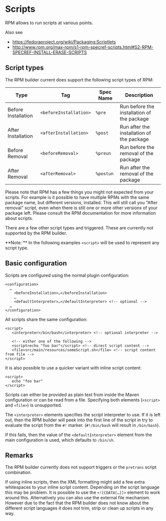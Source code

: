# Scripts

RPM allows to run scripts at various points.

Also see
 * <https://fedoraproject.org/wiki/Packaging:Scriptlets>
 * <http://www.rpm.org/max-rpm/s1-rpm-specref-scripts.html#S2-RPM-SPECREF-INSTALL-ERASE-SCRIPTS> 

## Script types

The RPM builder current does support the following script types of RPM:

| Type | Tag | Spec Name | Description |
| ----- | ----- | ---------------- | ------------- |
| Before Installation | `<beforeInstallation>` | `%pre` | Run before the installation of the package |
| After Installation | `<afterInstallation>` | `%post` | Run after the installation of the package |
| Before Removal | `<beforeRemoval>` | `%preun` | Run before the removal of the package |
| After Removal | `<afterRemoval>` | `%postun` | Run after the removal of the package |

Please note that RPM has a few things you might not expected from your scripts. For example is it possible
to have multiple RPMs with the same package name, but different versions, installed. This will
still call you "After removal" script, even when there is still one or more other versions of
your package left. Please consult the RPM documentation for more information about scripts.

There are a few other script types and triggered. These are currently not supported by the RPM builder.

**Note: ** In the following examples `<script>` will be used to represent any script type. 

## Basic configuration

Scripts are configured using the normal plugin configuration:

    <configuration>
      …
        <beforeInstallation>…</beforeInstallation>
        …
        <defaultInterpreter>…</defaultInterpreter> <!-- optional -->
      …
    </configuration>

All scripts share the same configuration:

    <script>
       <interpreter>/bin/bash</interpreter> <!-- optional interpreter -->
       
       <!-- either one of the following -->
       <script>echo "foo bar"</script> <!-- direct script content -->
       <file>src/main/resources/someScript.sh</file> <!-- script content from file -->
    </script>
    
It is also possible to use a quicker variant with inline script content:

    <script>
       echo "foo bar"
    </script>
    
Scripts can either be provided as plain text from inside the Maven configuration or
can be read from a file. Specifying both elements (`<script>` and `<file>`) is unsupported.

The `<interpreter>` elements specifies the script interpreter to use. If it is left out, then
the RPM builder will peek into the first line of the script in try to evaluate the script from the
`#!` marker. (`#!/bin/bash` will result in `/bin/bash`).

If this fails, then the value of the `<defaultInterpreter>` element from the main configuration is used,
which defaults to `/bin/sh`.

## Remarks

The RPM builder currently does not support triggers or the `pretrans` script combination.

If using inline scripts, then the XML formatting might add a few extra whitespaces to your
inline script content. Depending on the script language this may be problem. It is possible
to use the `<![CDATA[…]]>` element to work around this. Alternatively you can also use
the external file mechanism. However due to the fact that the RPM builder does not know about the different
script languages it does not trim, strip or clean up scripts in any way.